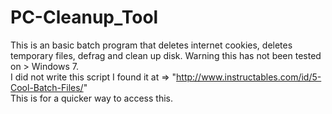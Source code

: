 # PC-Cleanup_Tool
This is an basic batch program that deletes internet cookies, deletes temporary files, defrag and clean up disk. Warning this has not been tested on > Windows 7. 
<br>
I did not write this script I found it at => "http://www.instructables.com/id/5-Cool-Batch-Files/"
<br>
This is for a quicker way to access this. 


